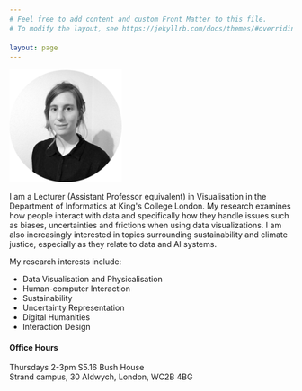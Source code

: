 ```yaml
---
# Feel free to add content and custom Front Matter to this file.
# To modify the layout, see https://jekyllrb.com/docs/themes/#overriding-theme-defaults

layout: page
---
```


<!-- ![Georgia's Photo](assets/georgia.png) -->
<img src="assets/georgia.png" alt="Georgia's Photo" width="200"/>

I am a Lecturer (Assistant Professor equivalent) in Visualisation in the Department of Informatics at King's College London. My research examines how people interact with data and specifically how they handle issues such as biases, uncertainties and frictions when using data visualizations. I am also increasingly interested in topics surrounding sustainability and climate justice, especially as they relate to data and AI systems.

My research interests include:

- Data Visualisation and Physicalisation
- Human-computer Interaction
- Sustainability
- Uncertainty Representation
- Digital Humanities
- Interaction Design


#### **Office Hours**
Thursdays 2-3pm 
S5.16 Bush House  
Strand campus, 30 Aldwych, London, WC2B 4BG
